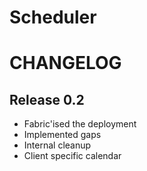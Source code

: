 Scheduler
=========

CHANGELOG
=========

Release 0.2
----------
* Fabric'ised the deployment
* Implemented gaps
* Internal cleanup
* Client specific calendar


